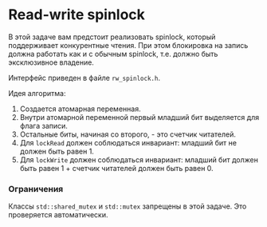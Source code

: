 # Read-write spinlock

В этой задаче вам предстоит реализовать spinlock, который поддерживает конкурентные чтения. При этом блокировка на запись должна работать как и с обычным spinlock, т.е. должно быть эксклюзивное владение.

Интерфейс приведен в файле `rw_spinlock.h`.

Идея алгоритма:

1. Создается атомарная переменная.
2. Внутри атомарной переменной первый младший бит выделяется для флага записи.
3. Остальные биты, начиная со второго, - это счетчик читателей.
4. Для `lockRead` должен соблюдаться инвариант: младший бит не должен быть равен 1.
5. Для `lockWrite` должен соблюдаться инвариант: младший бит должен быть равен 1 + счетчик читателей должен быть равен 0.

### Ограничения
Классы `std::shared_mutex` и `std::mutex` запрещены в этой задаче. Это проверяется автоматически.
